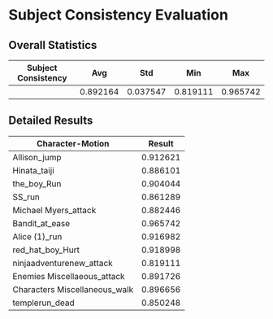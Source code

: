 # Subject Consistency Evaluation

## Overall Statistics

| Subject Consistency | Avg         | Std         | Min         | Max         |
|---------------------|-------------|-------------|-------------|-------------|
|                     | 0.892164    | 0.037547    | 0.819111    | 0.965742    |

## Detailed Results

| Character-Motion                 | Result        |
|----------------------------------|---------------|
| Allison_jump                     | 0.912621    |
| Hinata_taiji                     | 0.886101    |
| the_boy_Run                      | 0.904044    |
| SS_run                           | 0.861289    |
| Michael Myers_attack             | 0.882446    |
| Bandit_at_ease                   | 0.965742    |
| Alice (1)_run                    | 0.916982    |
| red_hat_boy_Hurt                 | 0.918998    |
| ninjaadventurenew_attack         | 0.819111    |
| Enemies  Miscellaeous_attack     | 0.891726    |
| Characters  Miscellaneous_walk   | 0.896656    |
| templerun_dead                   | 0.850248    |
